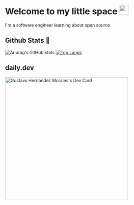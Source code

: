 # Welcome to my little space <img src="https://raw.githubusercontent.com/MartinHeinz/MartinHeinz/master/wave.gif" width="30px"> ###
I'm a software engineer learning about open source

## Github Stats :pushpin:
![Anurag's GitHub stats](https://github-readme-stats.vercel.app/api?username=iGusky&show_icons=true&hide=stars&theme=ayu-mirage&hide_border=true&)
[![Top Langs](https://github-readme-stats.vercel.app/api/top-langs/?username=iGusky&layout=compact&theme=ayu-mirage&hide_border=true)](https://github.com/anuraghazra/github-readme-stats)

## daily.dev
<a href="https://app.daily.dev/Gusky"><img src="https://api.daily.dev/devcards/7e08a6b3a9d8418e801faac8ba0b9f5c.png?r=ogg" width="400" alt="Gustavo Hernández Morales's Dev Card"/></a>
